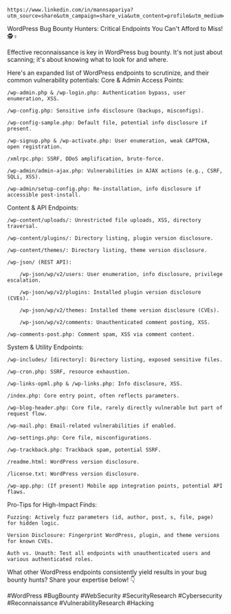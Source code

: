 ```
https://www.linkedin.com/in/mannsapariya?utm_source=share&utm_campaign=share_via&utm_content=profile&utm_medium=android_app
```

WordPress Bug Bounty Hunters: Critical Endpoints You Can't Afford to Miss! 🕵️♀️

Effective reconnaissance is key in WordPress bug bounty. It's not just about scanning; it's about knowing what to look for and where.

Here's an expanded list of WordPress endpoints to scrutinize, and their common vulnerability potentials:
Core & Admin Access Points:

    /wp-admin.php & /wp-login.php: Authentication bypass, user enumeration, XSS.

    /wp-config.php: Sensitive info disclosure (backups, misconfigs).

    /wp-config-sample.php: Default file, potential info disclosure if present.

    /wp-signup.php & /wp-activate.php: User enumeration, weak CAPTCHA, open registration.

    /xmlrpc.php: SSRF, DDoS amplification, brute-force.

    /wp-admin/admin-ajax.php: Vulnerabilities in AJAX actions (e.g., CSRF, SQLi, XSS).

    /wp-admin/setup-config.php: Re-installation, info disclosure if accessible post-install.

Content & API Endpoints:

    /wp-content/uploads/: Unrestricted file uploads, XSS, directory traversal.

    /wp-content/plugins/: Directory listing, plugin version disclosure.

    /wp-content/themes/: Directory listing, theme version disclosure.

    /wp-json/ (REST API):

        /wp-json/wp/v2/users: User enumeration, info disclosure, privilege escalation.

        /wp-json/wp/v2/plugins: Installed plugin version disclosure (CVEs).

        /wp-json/wp/v2/themes: Installed theme version disclosure (CVEs).

        /wp-json/wp/v2/comments: Unauthenticated comment posting, XSS.

    /wp-comments-post.php: Comment spam, XSS via comment content.

System & Utility Endpoints:

    /wp-includes/ [directory]: Directory listing, exposed sensitive files.

    /wp-cron.php: SSRF, resource exhaustion.

    /wp-links-opml.php & /wp-links.php: Info disclosure, XSS.

    /index.php: Core entry point, often reflects parameters.

    /wp-blog-header.php: Core file, rarely directly vulnerable but part of request flow.

    /wp-mail.php: Email-related vulnerabilities if enabled.

    /wp-settings.php: Core file, misconfigurations.

    /wp-trackback.php: Trackback spam, potential SSRF.

    /readme.html: WordPress version disclosure.

    /license.txt: WordPress version disclosure.

    /wp-app.php: (If present) Mobile app integration points, potential API flaws.

Pro-Tips for High-Impact Finds:

    Fuzzing: Actively fuzz parameters (id, author, post, s, file, page) for hidden logic.

    Version Disclosure: Fingerprint WordPress, plugin, and theme versions for known CVEs.

    Auth vs. Unauth: Test all endpoints with unauthenticated users and various authenticated roles.

What other WordPress endpoints consistently yield results in your bug bounty hunts? Share your expertise below! 👇

#WordPress #BugBounty #WebSecurity #SecurityResearch #Cybersecurity #Reconnaissance #VulnerabilityResearch #Hacking